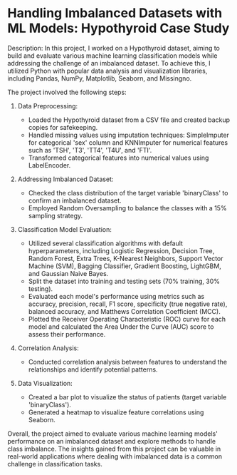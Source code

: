 # Handling Imbalanced Datasets with ML Models: Hypothyroid Case Study

Description:
In this project, I worked on a Hypothyroid dataset, aiming to build and evaluate various machine learning classification models while addressing the challenge of an imbalanced dataset. To achieve this, I utilized Python with popular data analysis and visualization libraries, including Pandas, NumPy, Matplotlib, Seaborn, and Missingno.

The project involved the following steps:

1. Data Preprocessing:
   - Loaded the Hypothyroid dataset from a CSV file and created backup copies for safekeeping.
   - Handled missing values using imputation techniques: SimpleImputer for categorical 'sex' column and KNNImputer for numerical features such as 'TSH', 'T3', 'TT4', 'T4U', and 'FTI'.
   - Transformed categorical features into numerical values using LabelEncoder.

2. Addressing Imbalanced Dataset:
   - Checked the class distribution of the target variable 'binaryClass' to confirm an imbalanced dataset.
   - Employed Random Oversampling to balance the classes with a 15% sampling strategy.

3. Classification Model Evaluation:
   - Utilized several classification algorithms with default hyperparameters, including Logistic Regression, Decision Tree, Random Forest, Extra Trees, K-Nearest Neighbors, Support Vector Machine (SVM), Bagging Classifier, Gradient Boosting, LightGBM, and Gaussian Naive Bayes.
   - Split the dataset into training and testing sets (70% training, 30% testing).
   - Evaluated each model's performance using metrics such as accuracy, precision, recall, F1 score, specificity (true negative rate), balanced accuracy, and Matthews Correlation Coefficient (MCC).
   - Plotted the Receiver Operating Characteristic (ROC) curve for each model and calculated the Area Under the Curve (AUC) score to assess their performance.

4. Correlation Analysis:
   - Conducted correlation analysis between features to understand the relationships and identify potential patterns.

5. Data Visualization:
   - Created a bar plot to visualize the status of patients (target variable 'binaryClass').
   - Generated a heatmap to visualize feature correlations using Seaborn.

Overall, the project aimed to evaluate various machine learning models' performance on an imbalanced dataset and explore methods to handle class imbalance. The insights gained from this project can be valuable in real-world applications where dealing with imbalanced data is a common challenge in classification tasks.
